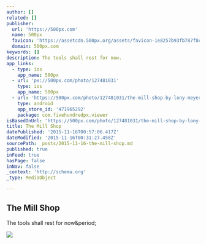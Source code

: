 ```yaml
---
author: []
related: []
publisher:
  url: 'https://500px.com'
  name: 500px
  favicon: 'https://assetcdn.500px.org/assets/favicon-1e8257b93fb787f8ceb66b5522ee853c.ico'
  domain: 500px.com
keywords: []
description: The tools shall rest for now.
app_links:
  - type: ios
    app_name: 500px
  - url: 'px://500px.com/photo/127481031'
    type: ios
    app_name: 500px
  - url: 'https://500px.com/photo/127481031/the-mill-shop-by-lony-meyer'
    type: android
    app_store_id: '471965292'
    package: com.fivehundredpx.viewer
isBasedOnUrl: 'https://500px.com/photo/127481031/the-mill-shop-by-lony-meyer'
title: The Mill Shop
datePublished: '2015-11-16T00:57:06.417Z'
dateModified: '2015-11-16T00:31:27.458Z'
sourcePath: _posts/2015-11-16-the-mill-shop.md
published: true
inFeed: true
hasPage: false
inNav: false
_context: 'http://schema.org'
_type: MediaObject

---
```

<article style=""><h1>The Mill Shop</h1><p>The tools shall rest for now&amp;period;</p><img src="https://drscdn.500px.org/photo/127481031/m%3D2048/27cce46f0c699bf0ee1e312410a1f6fe" /></article>